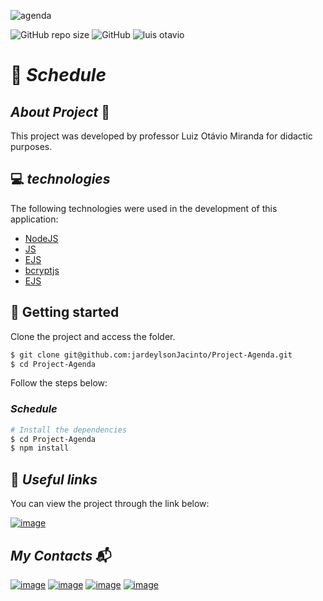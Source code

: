 ![agenda](https://user-images.githubusercontent.com/93053356/218280053-2b08c1ee-d0d7-4eea-8389-f4bd30f88013.png)


![GitHub repo size](https://img.shields.io/github/repo-size/jardeylsonJacinto/NLW-setup)
![GitHub](https://img.shields.io/github/license/jardeylsonJacinto/NLW-setup)
![luis otavio](https://img.shields.io/static/v1?label=Taught%20by&message=Luiz-otavio&color=gray&labelColor=8257E5)

# :notebook: _Schedule_

## _About Project_ :thought_balloon:

This project was developed by professor Luiz Otávio Miranda for didactic purposes.

## :computer: _technologies_

The following technologies were used in the development of this application:

- [NodeJS](https://nodejs.org/)
- [JS](https://www.javascript.com/)
- [EJS](https://ejs.co/)
- [bcryptjs](https://www.npmjs.com/package/bcryptjs)
- [EJS](https://www.npmjs.com/package/0)

## :rocket: Getting started

Clone the project and access the folder.

```bash
$ git clone git@github.com:jardeylsonJacinto/Project-Agenda.git
$ cd Project-Agenda
```

Follow the steps below:

### _Schedule_

```bash
# Install the dependencies
$ cd Project-Agenda
$ npm install
```


## :space_invader: _Useful links_

You can view the project through the link below:

[![image](https://img.shields.io/badge/GitHub-100000?style=for-the-badge&logo=github&logoColor=white)](https://github.com/luizomf/curso-js/tree/master/node/aula17)


## _My Contacts_ :mailbox_with_mail:
[![image](https://img.shields.io/badge/LinkedIn-0077B5?style=for-the-badge&logo=linkedin&logoColor=white)](https://www.linkedin.com/in/jardeylson-jacinto-769769156)
[![image](https://img.shields.io/badge/Instagram-E4405F?style=for-the-badge&logo=instagram&logoColor=white)](https://www.instagram.com/jardeylsonjacinto/)
[![image](https://img.shields.io/badge/Gmail-D14836?style=for-the-badge&logo=gmail&logoColor=white)](jardeylsong.m@gmail.com)
[![image](https://img.shields.io/badge/Deploy%20to%20Netlify-blue?style=for-the-badge&logo=netlify&logoColor=white
)](https://jardeylson-jacinto.netlify.app/)
